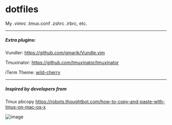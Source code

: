 dotfiles
========

My .vimrc .tmux.conf .zshrc .irbrc, etc.

---

##### Extra plugins:

Vundler: https://github.com/gmarik/Vundle.vim<br />

Tmuxinator: https://github.com/tmuxinator/tmuxinator

iTerm Theme: [wild-cherry](https://github.com/mashaal/wild-cherry)

---

##### Inspired by developers from

Tmux pbcopy
https://robots.thoughtbot.com/how-to-copy-and-paste-with-tmux-on-mac-os-x

![image](https://camo.githubusercontent.com/23e90466577ec68e58aa328113e15b756cd0c946/687474703a2f2f74686f75676874626f742e636f6d2f696d616765732f746d2f6c6f676f2e706e67)
